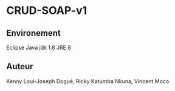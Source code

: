 # CRUD-SOAP-v1

## Environement

Eclipse 
Java jdk 1.8
JRE 8

## Auteur
Kenny Loui-Joseph Dogué, Ricky Katumba Nkuna, Vincent Moco




